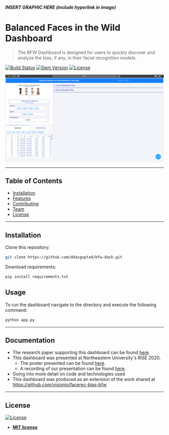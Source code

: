 
***INSERT GRAPHIC HERE (include hyperlink in image)***

# Balanced Faces in the Wild Dashboard



> The BFW Dashboard is designed for users to quickly discover and analyze the bias, if any, in their facial recognition models.

[![Build Status](http://img.shields.io/travis/badges/badgerbadgerbadger.svg?style=flat-square)](https://travis-ci.org/badges/badgerbadgerbadger)      [![Gem Version](http://img.shields.io/gem/v/badgerbadgerbadger.svg?style=flat-square)](https://rubygems.org/gems/badgerbadgerbadger) 
[![License](http://img.shields.io/:license-mit-blue.svg?style=flat-square)](http://badges.mit-license.org) 


![Dashboard UI](assets/dashboard-ui.png)


---

## Table of Contents 

- [Installation](#installation)
- [Features](#features)
- [Contributing](#contributing)
- [Team](#team)
- [License](#license)

---

## Installation
Clone this repository:
```bash
git clone https://github.com/ddasgupta4/bfw-dash.git
```

Download requirements:
```bash
pip install requirements.txt
```


## Usage
To run the dashboard navigate to the directory and execute the following command:

```bash
python app.py
```

---


## Documentation
- The research paper supporting this dashboard can be found <a href="assets/A Fairness Tool for Bias in FR Updated.pdf"  target="_blank">here</a>.
- This dashboard was presented at Northeastern University's RISE 2020.
    - The poster presented can be found <a href="assets/RISE Poster.pdf"  target="_blank">here</a>.
    - A recording of our presentation can be found <a href="https://web.microsoftstream.com/video/849f7262-b45e-41d7-9dd4-91a02dfe18cd" target="_blank">here</a>. 
- Going into more detail on code and technologies used
- This dashboard was produced as an extension of the work shared at https://github.com/visionjo/facerec-bias-bfw

---


## License

[![License](http://img.shields.io/:license-mit-blue.svg?style=flat-square)](http://badges.mit-license.org)

- **[MIT license](http://opensource.org/licenses/mit-license.php)**
